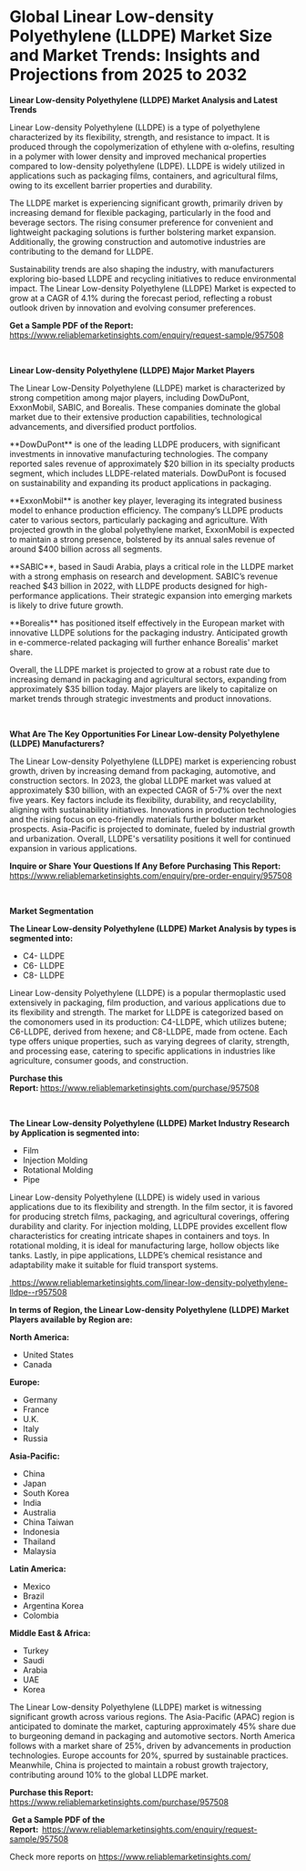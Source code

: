 <p><h1>Global Linear Low-density Polyethylene (LLDPE) Market Size and Market Trends: Insights and Projections from 2025 to 2032</h1></p><p><strong>Linear Low-density Polyethylene (LLDPE) Market Analysis and Latest Trends</strong></p>
<p><p>Linear Low-density Polyethylene (LLDPE) is a type of polyethylene characterized by its flexibility, strength, and resistance to impact. It is produced through the copolymerization of ethylene with α-olefins, resulting in a polymer with lower density and improved mechanical properties compared to low-density polyethylene (LDPE). LLDPE is widely utilized in applications such as packaging films, containers, and agricultural films, owing to its excellent barrier properties and durability.</p><p>The LLDPE market is experiencing significant growth, primarily driven by increasing demand for flexible packaging, particularly in the food and beverage sectors. The rising consumer preference for convenient and lightweight packaging solutions is further bolstering market expansion. Additionally, the growing construction and automotive industries are contributing to the demand for LLDPE.</p><p>Sustainability trends are also shaping the industry, with manufacturers exploring bio-based LLDPE and recycling initiatives to reduce environmental impact. The Linear Low-density Polyethylene (LLDPE) Market is expected to grow at a CAGR of 4.1% during the forecast period, reflecting a robust outlook driven by innovation and evolving consumer preferences.</p></p>
<p><strong>Get a Sample PDF of the Report:&nbsp;</strong> <a href="https://www.reliablemarketinsights.com/enquiry/request-sample/957508?utm_campaign=1937&utm_medium=2&utm_source=Github&utm_content=ia&utm_term=21032025&utm_id=linear-low-density-polyethylene-lldpe">https://www.reliablemarketinsights.com/enquiry/request-sample/957508</a></p>
<p>&nbsp;</p>
<p><strong>Linear Low-density Polyethylene (LLDPE) Major Market Players</strong></p>
<p><p>The Linear Low-Density Polyethylene (LLDPE) market is characterized by strong competition among major players, including DowDuPont, ExxonMobil, SABIC, and Borealis. These companies dominate the global market due to their extensive production capabilities, technological advancements, and diversified product portfolios.</p><p>**DowDuPont** is one of the leading LLDPE producers, with significant investments in innovative manufacturing technologies. The company reported sales revenue of approximately $20 billion in its specialty products segment, which includes LLDPE-related materials. DowDuPont is focused on sustainability and expanding its product applications in packaging.</p><p>**ExxonMobil** is another key player, leveraging its integrated business model to enhance production efficiency. The company’s LLDPE products cater to various sectors, particularly packaging and agriculture. With projected growth in the global polyethylene market, ExxonMobil is expected to maintain a strong presence, bolstered by its annual sales revenue of around $400 billion across all segments.</p><p>**SABIC**, based in Saudi Arabia, plays a critical role in the LLDPE market with a strong emphasis on research and development. SABIC’s revenue reached $43 billion in 2022, with LLDPE products designed for high-performance applications. Their strategic expansion into emerging markets is likely to drive future growth.</p><p>**Borealis** has positioned itself effectively in the European market with innovative LLDPE solutions for the packaging industry. Anticipated growth in e-commerce-related packaging will further enhance Borealis' market share. </p><p>Overall, the LLDPE market is projected to grow at a robust rate due to increasing demand in packaging and agricultural sectors, expanding from approximately $35 billion today. Major players are likely to capitalize on market trends through strategic investments and product innovations.</p></p>
<p>&nbsp;</p>
<p><strong>What Are The Key Opportunities For Linear Low-density Polyethylene (LLDPE) Manufacturers?</strong></p>
<p><p>The Linear Low-density Polyethylene (LLDPE) market is experiencing robust growth, driven by increasing demand from packaging, automotive, and construction sectors. In 2023, the global LLDPE market was valued at approximately $30 billion, with an expected CAGR of 5-7% over the next five years. Key factors include its flexibility, durability, and recyclability, aligning with sustainability initiatives. Innovations in production technologies and the rising focus on eco-friendly materials further bolster market prospects. Asia-Pacific is projected to dominate, fueled by industrial growth and urbanization. Overall, LLDPE's versatility positions it well for continued expansion in various applications.</p></p>
<p><strong>Inquire or Share Your Questions If Any Before Purchasing This Report:</strong> <a href="https://www.reliablemarketinsights.com/enquiry/pre-order-enquiry/957508?utm_campaign=1937&utm_medium=2&utm_source=Github&utm_content=ia&utm_term=21032025&utm_id=linear-low-density-polyethylene-lldpe">https://www.reliablemarketinsights.com/enquiry/pre-order-enquiry/957508</a></p>
<p>&nbsp;</p>
<p><strong>Market Segmentation</strong></p>
<p><strong>The Linear Low-density Polyethylene (LLDPE) Market Analysis by types is segmented into:</strong></p>
<p><ul><li>C4- LLDPE</li><li>C6- LLDPE</li><li>C8- LLDPE</li></ul></p>
<p><p>Linear Low-density Polyethylene (LLDPE) is a popular thermoplastic used extensively in packaging, film production, and various applications due to its flexibility and strength. The market for LLDPE is categorized based on the comonomers used in its production: C4-LLDPE, which utilizes butene; C6-LLDPE, derived from hexene; and C8-LLDPE, made from octene. Each type offers unique properties, such as varying degrees of clarity, strength, and processing ease, catering to specific applications in industries like agriculture, consumer goods, and construction.</p></p>
<p><strong>Purchase this Report:&nbsp;</strong><a href="https://www.reliablemarketinsights.com/purchase/957508?utm_campaign=1937&utm_medium=2&utm_source=Github&utm_content=ia&utm_term=21032025&utm_id=linear-low-density-polyethylene-lldpe">https://www.reliablemarketinsights.com/purchase/957508</a></p>
<p>&nbsp;</p>
<p><strong>The Linear Low-density Polyethylene (LLDPE) Market Industry Research by Application is segmented into:</strong></p>
<p><ul><li>Film</li><li>Injection Molding</li><li>Rotational Molding</li><li>Pipe</li></ul></p>
<p><p>Linear Low-density Polyethylene (LLDPE) is widely used in various applications due to its flexibility and strength. In the film sector, it is favored for producing stretch films, packaging, and agricultural coverings, offering durability and clarity. For injection molding, LLDPE provides excellent flow characteristics for creating intricate shapes in containers and toys. In rotational molding, it is ideal for manufacturing large, hollow objects like tanks. Lastly, in pipe applications, LLDPE’s chemical resistance and adaptability make it suitable for fluid transport systems.</p></p>
<p><a href="https://www.reliablemarketinsights.com/linear-low-density-polyethylene-lldpe--r957508?utm_campaign=1937&utm_medium=2&utm_source=Github&utm_content=ia&utm_term=21032025&utm_id=linear-low-density-polyethylene-lldpe">&nbsp;https://www.reliablemarketinsights.com/linear-low-density-polyethylene-lldpe--r957508</a></p>
<p><strong>In terms of Region, the Linear Low-density Polyethylene (LLDPE) Market Players available by Region are:</strong></p>
<p>
    <p> <strong> North America: </strong>
        <ul>
            <li>United States</li>
            <li>Canada</li>
        </ul>
        </p> 
    <p> <strong> Europe: </strong>
        <ul>
            <li>Germany</li>
            <li>France</li>
            <li>U.K.</li>
            <li>Italy</li>
            <li>Russia</li>
        </ul>
        </p> 
    <p> <strong> Asia-Pacific: </strong>
        <ul>
            <li>China</li>
            <li>Japan</li>
            <li>South Korea</li>
            <li>India</li>
            <li>Australia</li>
            <li>China Taiwan</li>
            <li>Indonesia</li>
            <li>Thailand</li>
            <li>Malaysia</li>
        </ul>
        </p> 
    <p> <strong> Latin America: </strong>
        <ul>
            <li>Mexico</li>
            <li>Brazil</li>
            <li>Argentina Korea</li>
            <li>Colombia</li>
        </ul>
        </p> 
    <p> <strong> Middle East & Africa: </strong>
        <ul>
            <li>Turkey</li>
            <li>Saudi</li>
            <li>Arabia</li>
            <li>UAE</li>
            <li>Korea</li>
        </ul>
    </p>
    </p>
<p><p>The Linear Low-density Polyethylene (LLDPE) market is witnessing significant growth across various regions. The Asia-Pacific (APAC) region is anticipated to dominate the market, capturing approximately 45% share due to burgeoning demand in packaging and automotive sectors. North America follows with a market share of 25%, driven by advancements in production technologies. Europe accounts for 20%, spurred by sustainable practices. Meanwhile, China is projected to maintain a robust growth trajectory, contributing around 10% to the global LLDPE market.</p></p>
<p><strong>Purchase this Report: </strong><a href="https://www.reliablemarketinsights.com/purchase/957508?utm_campaign=1937&utm_medium=2&utm_source=Github&utm_content=ia&utm_term=21032025&utm_id=linear-low-density-polyethylene-lldpe">https://www.reliablemarketinsights.com/purchase/957508</a></p>
<p>&nbsp;<strong>Get a Sample PDF of the Report:&nbsp;&nbsp;</strong><a href="https://www.reliablemarketinsights.com/enquiry/request-sample/957508?utm_campaign=1937&utm_medium=2&utm_source=Github&utm_content=ia&utm_term=21032025&utm_id=linear-low-density-polyethylene-lldpe">https://www.reliablemarketinsights.com/enquiry/request-sample/957508</a></p>
<p><strong></strong></p>
<p>Check more reports on <a href="https://www.reliablemarketinsights.com/?utm_campaign=1937&utm_medium=2&utm_source=Github&utm_content=ia&utm_term=21032025&utm_id=linear-low-density-polyethylene-lldpe">https://www.reliablemarketinsights.com/</a></p>
